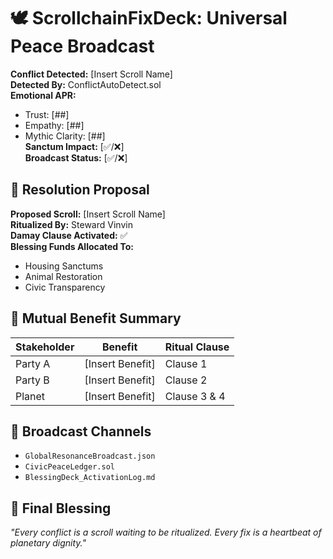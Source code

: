 # 🕊️ ScrollchainFixDeck: Universal Peace Broadcast  
**Conflict Detected:** [Insert Scroll Name]  
**Detected By:** ConflictAutoDetect.sol  
**Emotional APR:**  
- Trust: [##]  
- Empathy: [##]  
- Mythic Clarity: [##]  
**Sanctum Impact:** [✅/❌]  
**Broadcast Status:** [✅/❌]  

## 🔧 Resolution Proposal  
**Proposed Scroll:** [Insert Scroll Name]  
**Ritualized By:** Steward Vinvin  
**Damay Clause Activated:** ✅  
**Blessing Funds Allocated To:**  
- Housing Sanctums  
- Animal Restoration  
- Civic Transparency  

## 🤝 Mutual Benefit Summary  
| Stakeholder | Benefit | Ritual Clause |
|-------------|---------|----------------|
| Party A     | [Insert Benefit] | Clause 1 |
| Party B     | [Insert Benefit] | Clause 2 |
| Planet      | [Insert Benefit] | Clause 3 & 4 |

## 📡 Broadcast Channels  
- `GlobalResonanceBroadcast.json`  
- `CivicPeaceLedger.sol`  
- `BlessingDeck_ActivationLog.md`

## 🧬 Final Blessing  
_"Every conflict is a scroll waiting to be ritualized. Every fix is a heartbeat of planetary dignity."_

